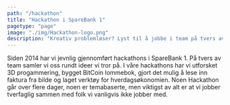 ```yaml
---
path: "/hackathon"
title: "Hackathon i SpareBank 1"
pagetype: "page"
image: "./img/Hackathon-logo.png"
description: "Kreativ problemløser? Lyst til å jobbe i team på tvers av fagdisipliner? Med mulighet til å fordype deg faglig?"
---
```

Siden 2014 har vi jevnlig gjennomført hackathons i SpareBank 1. På tvers av team samler vi oss rundt ideer vi tror på. I våre hackathons har vi utforsket 3D progammering, bygget BitCoin lommebok, gjort det mulig å lese inn faktura fra bilde og laget verktøy for hverdagsøkonomien.
Noen Hackathon går over flere dager, noen er temabaserte, men viktigst av alt er at vi jobber tverfaglig sammen med folk vi vanligvis ikke jobber med. 
